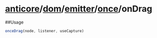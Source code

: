 # [anticore](../../../../../../#reference)/[dom](../../../#reference)/[emitter](../../#reference)/[once](../#reference)/<a name="reference">onDrag</a>

##Usage

```js
onceDrag(node, listener, useCapture)
```
